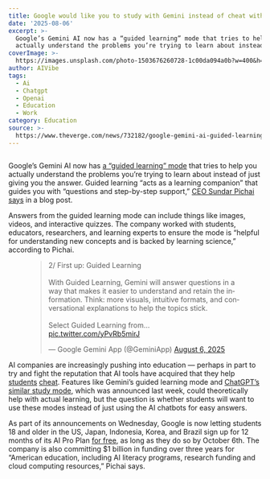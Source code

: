```yaml
---
title: Google would like you to study with Gemini instead of cheat with it
date: '2025-08-06'
excerpt: >-
  Google’s Gemini AI now has a “guided learning” mode that tries to help you
  actually understand the problems you’re trying to learn about instead of ju...
coverImage: >-
  https://images.unsplash.com/photo-1503676260728-1c00da094a0b?w=400&h=200&fit=crop&auto=format
author: AIVibe
tags:
  - Ai
  - Chatgpt
  - Openai
  - Education
  - Work
category: Education
source: >-
  https://www.theverge.com/news/732182/google-gemini-ai-guided-learning-education
---
```


											

						
<figure>

<img alt="" data-caption="" data-portal-copyright="" data-has-syndication-rights="1" src="https://platform.theverge.com/wp-content/uploads/sites/2/2025/01/STK255_Google_Gemini_D.jpg?quality=90&#038;strip=all&#038;crop=0,0,100,100" />
	<figcaption>
		</figcaption>
</figure>
<p class="has-text-align-none">Google’s Gemini AI now has <a href="https://blog.google/products/gemini/new-gemini-tools-students-august-2025/?utm_source=tw&amp;utm_medium=social&amp;utm_campaign=og&amp;utm_content=&amp;utm_term=">a “guided learning” mode</a> that tries to help you actually understand the problems you’re trying to learn about instead of just giving you the answer. Guided learning “acts as a learning companion” that guides you with “questions and step-by-step support,” <a href="https://blog.google/products/gemini/google-ai-pro-students-learning/">CEO Sundar Pichai says</a> in a blog post.</p>

<p class="has-text-align-none">Answers from the guided learning mode can include things like images, videos, and interactive quizzes. The company worked with students, educators, researchers, and learning experts to ensure the mode is “helpful for understanding new concepts and is backed by learning science,” according to Pichai. </p>

<figure class="wp-block-embed is-type-rich is-provider-twitter wp-block-embed-twitter"><div class="wp-block-embed__wrapper">
<blockquote class="twitter-tweet" data-dnt="true" data-conversation="none"><p lang="en" dir="ltr">2/ First up: Guided Learning<br><br>With Guided Learning, Gemini will answer questions in a way that makes it easier to understand and retain the information. Think: more visuals, intuitive formats, and conversational explanations to help the topics stick.<br><br>Select Guided Learning from… <a href="https://t.co/yPvRb5mirJ">pic.twitter.com/yPvRb5mirJ</a></p>&mdash; Google Gemini App (@GeminiApp) <a href="https://twitter.com/GeminiApp/status/1953139148312756287?ref_src=twsrc%5Etfw">August 6, 2025</a></blockquote>
</div></figure>

<p class="has-text-align-none">AI companies are increasingly pushing into education — perhaps in part to try and fight the reputation that AI tools have acquired that they help <a href="https://www.theverge.com/news/682737/china-shuts-down-ai-chatbots-exam-season">students</a> <a href="https://nymag.com/intelligencer/article/openai-chatgpt-ai-cheating-education-college-students-school.html?isNewSocialUser=false&amp;providerId=google.com">cheat</a>. Features like Gemini’s guided learning mode and <a href="https://www.theverge.com/news/715493/openai-chatgpt-ai-study-mode-answer">ChatGPT’s similar study mode</a>, which was announced last week, could theoretically help with actual learning, but the question is whether students will want to use these modes instead of just using the AI chatbots for easy answers.&nbsp;</p>

<p class="has-text-align-none">As part of its announcements on Wednesday, Google is now letting students 18 and older in the US, Japan, Indonesia, Korea, and Brazil sign up for 12 months of its AI Pro Plan <a href="https://gemini.google/students/">for free</a>, as long as they do so by October 6th. The company is also committing $1 billion in funding over three years for “American education, including AI literacy programs, research funding and cloud computing resources,” Pichai says.</p>
						
									
